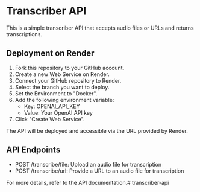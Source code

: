 # Transcriber API

This is a simple transcriber API that accepts audio files or URLs and returns transcriptions.

## Deployment on Render

1. Fork this repository to your GitHub account.
2. Create a new Web Service on Render.
3. Connect your GitHub repository to Render.
4. Select the branch you want to deploy.
5. Set the Environment to "Docker".
6. Add the following environment variable:
   - Key: OPENAI_API_KEY
   - Value: Your OpenAI API key
7. Click "Create Web Service".

The API will be deployed and accessible via the URL provided by Render.

## API Endpoints

- POST /transcribe/file: Upload an audio file for transcription
- POST /transcribe/url: Provide a URL to an audio file for transcription

For more details, refer to the API documentation.#   t r a n s c r i b e r - a p i  
 